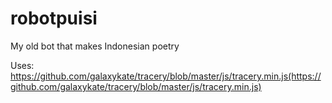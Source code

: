 # robotpuisi
My old bot that makes Indonesian poetry

Uses: https://github.com/galaxykate/tracery/blob/master/js/tracery.min.js(https://github.com/galaxykate/tracery/blob/master/js/tracery.min.js)
